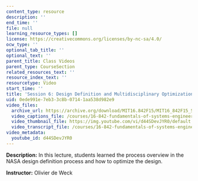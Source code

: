 ```yaml
---
content_type: resource
description: ''
end_time: ''
file: null
learning_resource_types: []
license: https://creativecommons.org/licenses/by-nc-sa/4.0/
ocw_type: ''
optional_tab_title: ''
optional_text: ''
parent_title: Class Videos
parent_type: CourseSection
related_resources_text: ''
resource_index_text: ''
resourcetype: Video
start_time: ''
title: 'Session 6: Design Definition and Multidisciplinary Optimization'
uid: 0ede991e-7eb3-3c8b-0714-1aa538d982e9
video_files:
  archive_url: https://archive.org/download/MIT16.842F15/MIT16_842F15_S06_SPOC_300k.mp4
  video_captions_file: /courses/16-842-fundamentals-of-systems-engineering-fall-2015/bdd2d22f9937530684f45f841c30a63f_d44SDevJYR0.vtt
  video_thumbnail_file: https://img.youtube.com/vi/d44SDevJYR0/default.jpg
  video_transcript_file: /courses/16-842-fundamentals-of-systems-engineering-fall-2015/48423cbd3a2d42bc82353cfc8b8a91cf_d44SDevJYR0.pdf
video_metadata:
  youtube_id: d44SDevJYR0
---
```


**Description:** In this lecture, students learned the process overview in the NASA design definition process and how to optimize the design.

**Instructor:** Olivier de Weck

